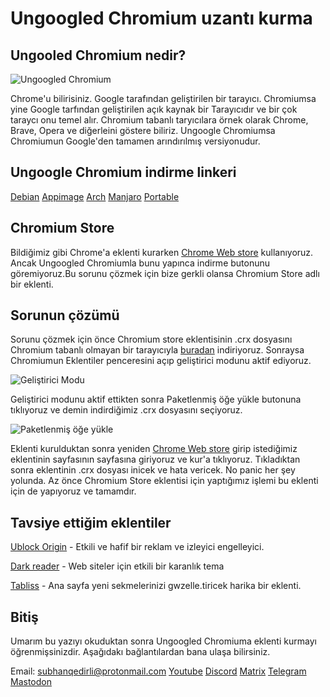 # Ungoogled Chromium uzantı kurma

## Ungooled Chromium nedir?

![Ungoogled Chromium](https://i.imgur.com/bgLopKM.png)

Chrome'u bilirisiniz. Google tarafından geliştirilen bir tarayıcı. Chromiumsa yine Google tarfından geliştirilen açık kaynak bir Tarayıcıdır ve bir çok taraycı onu temel alır. Chromium tabanlı taryıcılara örnek olarak Chrome, Brave, Opera ve diğerleini göstere biliriz. Ungoogle Chromiumsa Chromiumun Google'den tamamen arındırılmış versiyonudur.

## Ungoogle Chromium indirme linkeri

[Debian](https://dar.vin/ugc-87-deb) [Appimage](https://dar.vin/ugc-91-appimage) [Arch](https://dar.vin/ugc-91-arch) [Manjaro](https://dar.vin/ugc-92-manjaro) [Portable](https://dar.vin/ugc-91-portable) 

## Chromium Store

Bildiğimiz gibi Chrome'a eklenti kurarken [Chrome Web store](https://chrome.google.com/webstore/category/extensions) kullanıyoruz. Ancak Ungoogled Chromiumla bunu yapınca indirme butonunu göremiyoruz.Bu sorunu çözmek için bize gerkli olansa Chromium Store adlı bir eklenti.

## Sorunun çözümü

Sorunu çözmek için önce Chromium store eklentisinin .crx dosyasını Chromium tabanlı olmayan bir tarayıcıyla [buradan](https://github.com/NeverDecaf/chromium-web-store/releases/download/v1.4.0/Chromium.Web.Store.crx) indiriyoruz. Sonraysa Chromiumun Eklentiler penceresini açıp geliştirici modunu aktif ediyoruz.

![Geliştirici Modu](https://i.imgur.com/PUdJ9X9.png)

Geliştirici modunu aktif ettikten sonra Paketlenmiş öğe yükle butonuna tıklıyoruz ve demin indirdiğimiz .crx dosyasını seçiyoruz.

![Paketlenmiş öğe yükle](https://i.imgur.com/ChuqxLo.png)

 Eklenti kurulduktan sonra yeniden [Chrome Web store](https://chrome.google.com/webstore/category/extensions) girip istediğimiz eklentinin sayfasının sayfasına giriyoruz ve kur'a tıklıyoruz. Tıkladıktan sonra eklentinin .crx dosyası inicek ve hata vericek. No panic her şey yolunda. Az önce Chromium Store eklentisi için yaptığımız işlemi bu eklenti için de yapıyoruz ve tamamdır.

## Tavsiye ettiğim eklentiler

[Ublock Origin](https://chrome.google.com/webstore/detail/ublock-origin/cjpalhdlnbpafiamejdnhcphjbkeiagm/related?hl=tr) - Etkili ve hafif bir reklam ve izleyici engelleyici.

[Dark reader](https://chrome.google.com/webstore/detail/dark-reader/eimadpbcbfnmbkopoojfekhnkhdbieeh) - Web siteler için etkili bir karanlık tema

[Tabliss](https://chrome.google.com/webstore/detail/dark-reader/eimadpbcbfnmbkopoojfekhnkhdbieeh) - Ana sayfa yeni sekmelerinizi gwzelle.tiricek harika bir eklenti.

## Bitiş

Umarım bu yazıyı okuduktan sonra Ungoogled Chromiuma eklenti kurmayı öğrenmişsinizdir. Aşağıdakı bağlantılardan bana ulaşa bilirsiniz.

Email: subhanqedirli@protonmail.com                 [Youtube](https://www.youtube.com/channel/UCCyrdKjOWMQFu4MpAuD9ajg) [Discord](https://discord.gg/jwR4sAYQ5n) [Matrix](https://matrix.to/#/!kSPvsnjXUJDMJszYek:matrix.org?via=matrix.org) [Telegram](https://t.me/LinuxisnotUNIXchannel) [Mastodon](https://mastodon.social/@subhanqedirli)  

